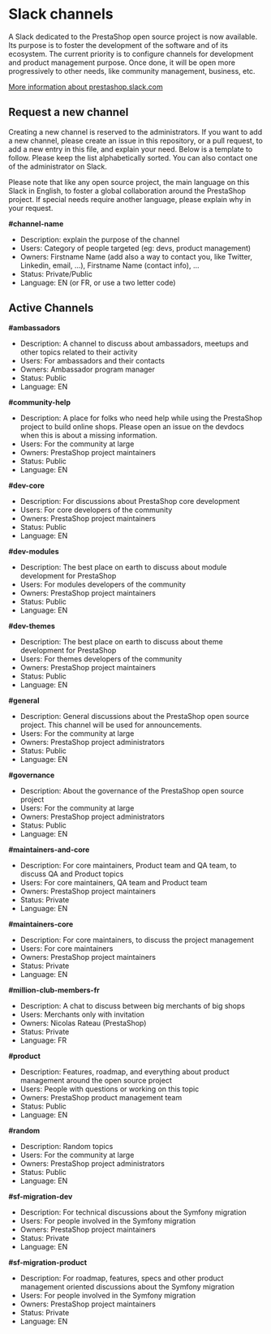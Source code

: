# Slack channels

A Slack dedicated to the PrestaShop open source project is now available. Its purpose is to foster the development of the software and of its ecosystem. The current priority is to configure channels for development and product management purpose. Once done, it will be open more progressively to other needs, like community management, business, etc.

[More information about prestashop.slack.com](https://github.com/PrestaShop/open-source/blob/master/slack/readme.md)

## Request a new channel

Creating a new channel is reserved to the administrators. If you want to add a new channel, please create an issue in this repository, or a pull request, to add a new entry in this file, and explain your need. Below is a template to follow. Please keep the list alphabetically sorted. You can also contact one of the administrator on Slack.

Please note that like any open source project, the main language on this Slack in English, to foster a global collaboration around the PrestaShop project. If special needs require another language, please explain why in your request.

**#channel-name**
- Description: explain the purpose of the channel
- Users: Category of people targeted (eg: devs, product management)
- Owners: Firstname Name (add also a way to contact you, like Twitter, Linkedin, email, ...), Firstname Name (contact info), ...
- Status: Private/Public
- Language: EN (or FR, or use a two letter code)


## Active Channels

**#ambassadors**
- Description: A channel to discuss about ambassadors, meetups and other topics related to their activity
- Users: For ambassadors and their contacts
- Owners: Ambassador program manager
- Status: Public
- Language: EN

**#community-help**
- Description: A place for folks who need help while using the PrestaShop project to build online shops. Please open an issue on the devdocs when this is about a missing information.
- Users: For the community at large
- Owners: PrestaShop project maintainers
- Status: Public
- Language: EN

**#dev-core**
- Description: For discussions about PrestaShop core development
- Users: For core developers of the community
- Owners: PrestaShop project maintainers
- Status: Public
- Language: EN

**#dev-modules**
- Description: The best place on earth to discuss about module development for PrestaShop
- Users: For modules developers of the community
- Owners: PrestaShop project maintainers
- Status: Public
- Language: EN

**#dev-themes**
- Description: The best place on earth to discuss about theme development for PrestaShop
- Users: For themes developers of the community
- Owners: PrestaShop project maintainers
- Status: Public
- Language: EN

**#general**
- Description: General discussions about the PrestaShop open source project. This channel will be used for announcements.
- Users: For the community at large
- Owners: PrestaShop project administrators
- Status: Public
- Language: EN

**#governance**
- Description: About the governance of the PrestaShop open source project
- Users: For the community at large
- Owners: PrestaShop project administrators
- Status: Public
- Language: EN

**#maintainers-and-core**
- Description: For core maintainers, Product team and QA team, to discuss QA and Product topics
- Users: For core maintainers, QA team and Product team
- Owners: PrestaShop project maintainers
- Status: Private
- Language: EN

**#maintainers-core**
- Description: For core maintainers, to discuss the project management
- Users: For core maintainers
- Owners: PrestaShop project maintainers
- Status: Private
- Language: EN

**#million-club-members-fr**
- Description: A chat to discuss between big merchants of big shops
- Users: Merchants only with invitation
- Owners: Nicolas Rateau (PrestaShop)
- Status: Private
- Language: FR

**#product**
- Description: Features, roadmap, and everything about product management around the open source project
- Users: People with questions or working on this topic
- Owners: PrestaShop product management team
- Status: Public
- Language: EN

**#random**
- Description: Random topics
- Users: For the community at large
- Owners: PrestaShop project administrators
- Status: Public
- Language: EN

**#sf-migration-dev**
- Description: For technical discussions about the Symfony migration
- Users: For people involved in the Symfony migration
- Owners: PrestaShop project maintainers
- Status: Private
- Language: EN

**#sf-migration-product**
- Description: For roadmap, features, specs and other product management oriented discussions about the Symfony migration
- Users: For people involved in the Symfony migration
- Owners: PrestaShop project maintainers
- Status: Private
- Language: EN

